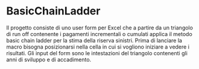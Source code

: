 BasicChainLadder
================
Il progetto consiste di uno  user form per Excel che a partire da un triangolo di 
run off contenente i pagamenti incrementali o cumulati applica 
il metodo basic chain ladder per la stima della riserva sinistri.
Prima di lanciare la macro bisogna posizionarsi nella cella in cui si vogliono iniziare a vedere i risultati.
Gli input del form sono le intestazioni del triangolo contenenti gli anni di sviluppo e di accadimento.
